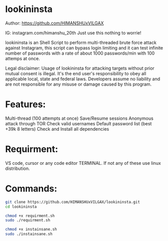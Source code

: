 # lookininsta


Author: https://github.com/HIMANSHUxVILGAX

IG: instagram.com/himanshu_20th
Just use this nothing to worrie!

lookininsta is an Shell Script to perform multi-threaded brute force attack against Instagram, this script can bypass login limiting and it can test infinite number of passwords with a rate of about 1000 passwords/min with 100 attemps at once.

Legal disclaimer:
Usage of lookininsta for attacking targets without prior mutual consent is illegal. It's the end user's responsibility to obey all applicable local, state and federal laws. Developers assume no liability and are not responsible for any misuse or damage caused by this program.


# Features:

Multi-thread (100 attempts at once)
Save/Resume sessions
Anonymous attack through TOR
Check valid usernames
Default password list (best +39k 8 letters)
Check and Install all dependencies

# Requirment:
VS code, cursor or any code editor TERMINAL.
If not any of these use linux distribution.

# Commands: 
```bash
git clone https://github.com/HIMANSHUxVILGAX/lookininsta.git
cd lookininsta
```

```bash
chmod +x requirment.sh
sudo ./requirment.sh
```

```bash
chmod +x instainsane.sh
sudo ./instainsane.sh
